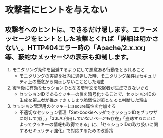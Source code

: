 # 攻撃者にヒントを与えない

## 攻撃者へのヒントは、できるだけ隠します。エラーメッセージをヒントとした攻撃とくれば「詳細は明かさない」。HTTP404エラー時の「Apache/2.x.xx」等、藪蛇なメッセージの表示も抑制します。

1. モニタリング条件を回避するようにして悪意ある行動をとられること
    * モニタリングの実施を社内に通達した時、モニタリング条件はセキュリティ上の懸念から開示しないこととした理由
2. 復号後に有効なセッションIDとなる暗号文を攻撃者が生成できないから
    * セッションIDであるクッキーの値を暗号化することで、セッションIDの生成を第三者が推定できてしまう脆弱性対策となると判断した理由
3. セッション管理用のクッキーにsecure属性を付加する
    * 不適切なセッション管理「Set-CookieヘッダでセッションIDをブラウザに対して発行」「SSLを利用していないページも存在」「盗聴することによってクッキーの情報も取得できる」に、「セッションIDの取り扱いに関するセキュリティ強化」で対応するための改善策
    
